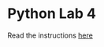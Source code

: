 # Python Lab 4
Read the instructions [here]("https://byucs180.atlassian.net/wiki/spaces/CF2/pages/295074/Python+Lab+4+Mean+and+Variance")